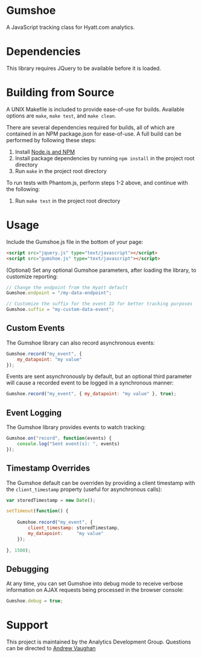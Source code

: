 # Gumshoe

A JavaScript tracking class for Hyatt.com analytics.


# Dependencies

This library requires JQuery to be available before it is loaded.


# Building from Source

A UNIX Makefile is included to provide ease-of-use for builds.  Available options are `make`, `make test`, and `make clean`.

There are several dependencies required for builds, all of which are contained in an NPM package.json for ease-of-use.  A full build can be performed by following these steps:

1. Install [Node.js and NPM](https://docs.npmjs.com/getting-started/installing-node)
2. Install package dependencies by running `npm install` in the project root directory
3. Run `make` in the project root directory

To run tests with Phantom.js, perform steps 1-2 above, and continue with the following:

1. Run `make test` in the project root directory


# Usage

Include the Gumshoe.js file in the bottom of your page:

```html
<script src="jquery.js" type="text/javascript"></script>
<script src="gumshoe.js" type="text/javascript"></script>
```

(Optional) Set any optional Gumshoe parameters, after loading the library, to customize reporting:

```javascript
// Change the endpoint from the Hyatt default
Gumshoe.endpoint = "/my-data-endpoint";

// Customize the suffix for the event ID for better tracking purposes
Gumshoe.suffix = "my-custom-data-event";
```

## Custom Events

The Gumshoe library can also record asynchronous events:

```javascript
Gumshoe.record("my_event", {
	my_datapoint: "my value"
});
```

Events are sent asynchronously by default, but an optional third parameter will cause a recorded
event to be logged in a synchronous manner:

```javascript
Gumshoe.record("my_event", { my_datapoint: "my value" }, true);
```


## Event Logging

The Gumshoe library provides events to watch tracking:

```javascript
Gumshoe.on("record", function(events) {
	console.log("Sent event(s): ", events)
});
```


## Timestamp Overrides

The Gumshoe default can be overriden by providing a client timestamp with the `client_timestamp` 
property (useful for asynchronous calls):

```javascript
var storedTimestamp = new Date();

setTimeout(function() {
	
	Gumshoe.record("my_event", {
		client_timestamp: storedTimestamp,
		my_datapoint:     "my value"
	});
	
}, 1500);
```


## Debugging

At any time, you can set Gumshoe into debug mode to receive verbose information on AJAX requests being
processed in the browser console:

```javascript
Gumshoe.debug = true;
```


# Support

This project is maintained by the Analytics Development Group.  Questions can be directed to
[Andrew Vaughan](mailto:andrew.vaughan@hyatt.com)